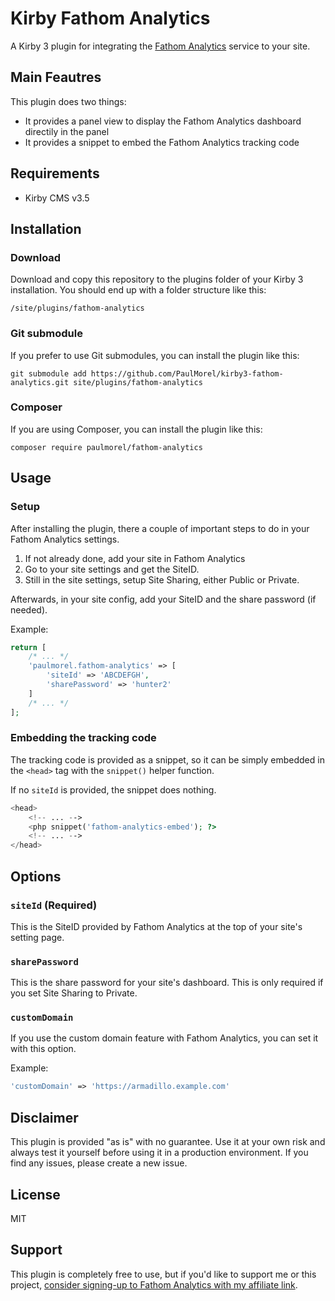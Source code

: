# Kirby Fathom Analytics

A Kirby 3 plugin for integrating the [Fathom Analytics](https://usefathom.com/) service to your site.

## Main Feautres

This plugin does two things:

- It provides a panel view to display the Fathom Analytics dashboard directily in the panel
- It provides a snippet to embed the Fathom Analytics tracking code 

## Requirements
- Kirby CMS v3.5


## Installation

### Download

Download and copy this repository to the plugins folder of your Kirby 3 installation. You should end up with a folder structure like this: 

```
/site/plugins/fathom-analytics
```

### Git submodule

If you prefer to use Git submodules, you can install the plugin like this:
```
git submodule add https://github.com/PaulMorel/kirby3-fathom-analytics.git site/plugins/fathom-analytics
```

### Composer

If you are using Composer, you can install the plugin like this:

```
composer require paulmorel/fathom-analytics
```

## Usage


### Setup
After installing the plugin, there a couple of important steps to do in your Fathom Analytics settings.

1. If not already done, add your site in Fathom Analytics
2. Go to your site settings and get the SiteID.
3. Still in the site settings, setup Site Sharing, either Public or Private.

Afterwards, in your site config, add your SiteID and the share password (if needed).

Example:

```php
return [
    /* ... */
    'paulmorel.fathom-analytics' => [
        'siteId' => 'ABCDEFGH',
        'sharePassword' => 'hunter2'
    ]
    /* ... */
];
```

### Embedding the tracking code

The tracking code is provided as a snippet, so it can be simply embedded in the `<head>` tag with the `snippet()` helper function.

If no `siteId` is provided, the snippet does nothing.


```php
<head>
    <!-- ... -->
    <php snippet('fathom-analytics-embed'); ?>
    <!-- ... -->
</head>
```

## Options

### `siteId` (Required)

This is the SiteID provided by Fathom Analytics at the top of your site's setting page.

### `sharePassword`

This is the share password for your site's dashboard. This is only required if you set Site Sharing to Private.

### `customDomain`

If you use the custom domain feature with Fathom Analytics, you can set it with this option.

Example:

```php
'customDomain' => 'https://armadillo.example.com'
```

## Disclaimer

This plugin is provided "as is" with no guarantee. Use it at your own risk and always test it yourself before using it in a production environment. If you find any issues, please create a new issue.

## License

MIT

## Support

This plugin is completely free to use, but if you'd like to support me or this project, [consider signing-up to Fathom Analytics with my affiliate link](https://usefathom.com/ref/44ARQE).
